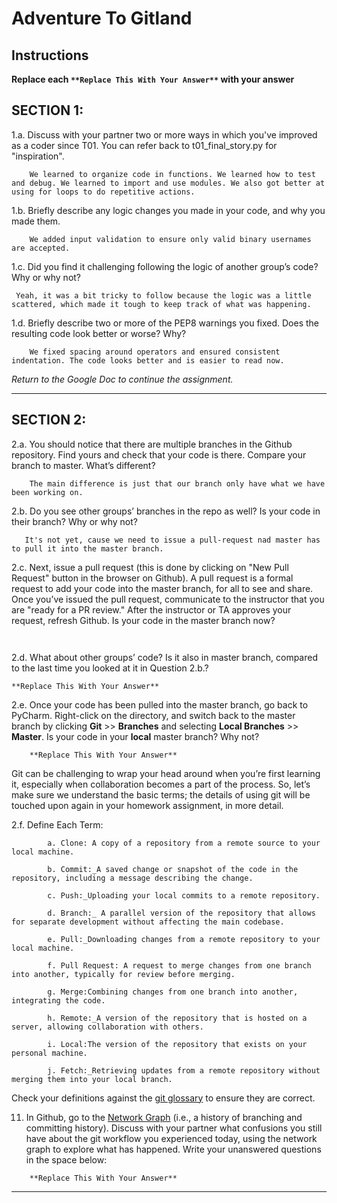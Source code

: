 # Adventure To Gitland

## Instructions

**Replace each `**Replace This With Your Answer**` with your answer**


## SECTION 1:

1.a. Discuss with your partner two or more ways in which you've improved as a coder since T01. You can refer back to t01_final_story.py for "inspiration".

```        
    We learned to organize code in functions. We learned how to test and debug. We learned to import and use modules. We also got better at using for loops to do repetitive actions.
```


1.b. Briefly describe any logic changes you made in your code, and why you made them.

```
    We added input validation to ensure only valid binary usernames are accepted.
```


1.c. Did you find it challenging following the logic of another group’s code? Why or why not?

```
 Yeah, it was a bit tricky to follow because the logic was a little scattered, which made it tough to keep track of what was happening.
```


1.d. Briefly describe two or more of the PEP8 warnings you fixed. Does the resulting code look better or worse? Why?

```
    We fixed spacing around operators and ensured consistent indentation. The code looks better and is easier to read now.
```

_Return to the Google Doc to continue the assignment._
___

## SECTION 2:

2.a. You should notice that there are multiple branches in the Github repository. Find yours and check that your code is there. 
     Compare your branch to master. What’s different?

```        
    The main difference is just that our branch only have what we have been working on. 
```


2.b. Do you see other groups’ branches in the repo as well? Is your code in their branch? Why or why not?

```        
   It's not yet, cause we need to issue a pull-request nad master has to pull it into the master branch.
```


2.c. Next, issue a pull request (this is done by clicking on "New Pull Request" button in the browser on Github). 
     A pull request is a formal request to add your code into the master branch, for all to see and share. 
     Once you’ve issued the pull request, communicate to the instructor that you are "ready for a PR review."
     After the instructor or TA approves your request, refresh Github. 
     Is your code in the master branch now? 

```
    
```


2.d. What about other groups’ code? Is it also in master branch, compared to the last time you looked at it in Question 2.b.?

```
**Replace This With Your Answer**
```


2.e. Once your code has been pulled into the master branch, go back to PyCharm. 
     Right-click on the directory, and switch back to the master branch by clicking 
     **Git** >> **Branches** and selecting **Local Branches** >> **Master**.
     Is your code in your **local** master branch? Why not?

```
    **Replace This With Your Answer**
```

Git can be challenging to wrap your head around when you’re first learning it, 
especially when collaboration becomes a part of the process. 
So, let’s make sure we understand the basic terms; 
the details of using git will be touched upon again in your homework assignment, in more detail. 

2.f. Define Each Term:
```
        a. Clone: A copy of a repository from a remote source to your local machine.

        b. Commit:_A saved change or snapshot of the code in the repository, including a message describing the change.

        c. Push:_Uploading your local commits to a remote repository.
        
        d. Branch:_ A parallel version of the repository that allows for separate development without affecting the main codebase.

        e. Pull:_Downloading changes from a remote repository to your local machine.

        f. Pull Request: A request to merge changes from one branch into another, typically for review before merging.

        g. Merge:Combining changes from one branch into another, integrating the code.

        h. Remote:_A version of the repository that is hosted on a server, allowing collaboration with others.

        i. Local:The version of the repository that exists on your personal machine.

        j. Fetch:_Retrieving updates from a remote repository without merging them into your local branch.
```

Check your definitions against the [git glossary](https://help.github.com/articles/github-glossary/) to ensure they are correct.

11. In Github, go to the [Network Graph](https://github.com/Berea-College-CSC-226/t04-master/network) (i.e., a history of branching and committing history). 
    Discuss with your partner what confusions you still have about the git workflow you experienced today, 
    using the network graph to explore what has happened. Write your unanswered questions in the space below:

```
    **Replace This With Your Answer**
```

---